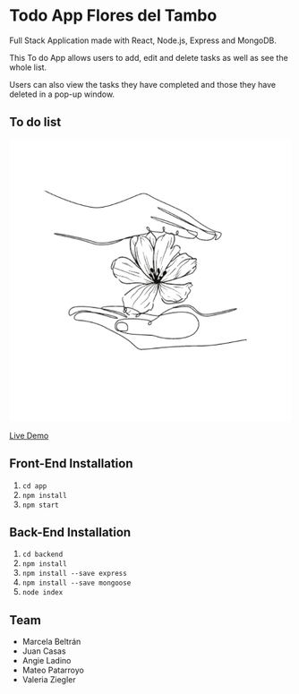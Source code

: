 # Todo App Flores del Tambo

Full Stack Application made with React, Node.js, Express and MongoDB.

This To do App allows users to add, edit and delete tasks as well as see the whole list.

Users can also view the tasks they have completed and those they have deleted in a pop-up window.

## To do list

![To do app](./client/src/assets/Logoflor.png "To do App flores del Tambo")

[Live Demo](https://mern-flores-tambo.herokuapp.com/)

## Front-End Installation

1. `cd app`
2. `npm install`
3. `npm start`

## Back-End Installation

1. `cd backend`
2. `npm install`
3. `npm install --save express`
4. `npm install --save mongoose`
5. `node index`

## Team

- Marcela Beltrán
- Juan Casas
- Angie Ladino
- Mateo Patarroyo
- Valeria Ziegler
